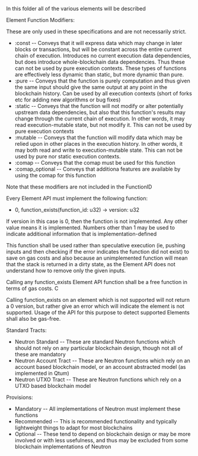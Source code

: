 In this folder all of the various elements will be described


Element Function Modifiers:

These are only used in these specifications and are not necessarily strict. 

* :const -- Conveys that it will express data which may change in later blocks or transactions, but will be constant across the entire current chain of execution. Introduces no current execution data dependencies, but does introduce whole-blockchain data dependencies. Thus these can not be used by pure execution contexts. These types of functions are effectively less dynamic than static, but more dynamic than pure. 
* :pure -- Conveys that the function is purely computation and thus given the same input should give the same output at any point in the blockchain history. Can be used by all execution contexts (short of forks etc for adding new algorithms or bug fixes)
* :static -- Conveys that the function will not modify or alter potentially upstream data dependencies, but also that this function's results may change through the current chain of execution. In other words, it may read execution-mutable state, but not modify it. This can not be used by pure execution contexts
* :mutable -- Conveys that the function will modify data which may be relied upon in other places in the execution history. In other words, it may both read and write to execution-mutable state. This can not be used by pure nor static execution contexts. 
* :comap -- Conveys that the comap must be used for this function
* :comap_optional -- Conveys that additiona features are available by using the comap for this function

Note that these modifiers are not included in the FunctionID

Every Element API must implement the following function:

* 0, function_exists(function_id: u32) -> version: u32

If version in this case is 0, then the function is not implemented. Any other value means it is implemented. Numbers other than 1 may be used to indicate additional information that is implementation-defined

This function shall be used rather than speculative execution (ie, pushing inputs and then checking if the error indicates the function did not exist) to save on gas costs and also because an unimplemented function will mean that the stack is returned in a dirty state, as the Element API does not understand how to remove only the given inputs. 

Calling any function_exists Element API function shall be a free function in terms of gas costs. C

Calling function_exists on an element which is not supported will not return a 0 version, but rather give an error which will indicate the element is not supported. Usage of the API for this purpose to detect supported Elements shall also be gas-free. 

Standard Tracts:

* Neutron Standard -- These are standard Neutron functions which should not rely on any particular blockchain design, though not all of these are mandatory
* Neutron Account Tract -- These are Neutron functions which rely on an account based blockchain model, or an account abstracted model (as implemented in Qtum)
* Neutron UTXO Tract -- These are Neutron functions which rely on a UTXO based blockchain model

Provisions:

* Mandatory -- All implementations of Neutron must implement these functions
* Recommended -- This is recommended functionality and typically lightweight things to adapt for most blockchains
* Optional -- These tend to depend on blockchain design or may be more involved or with less usefulness, and thus may be excluded from some blockchain implementations of Neutron